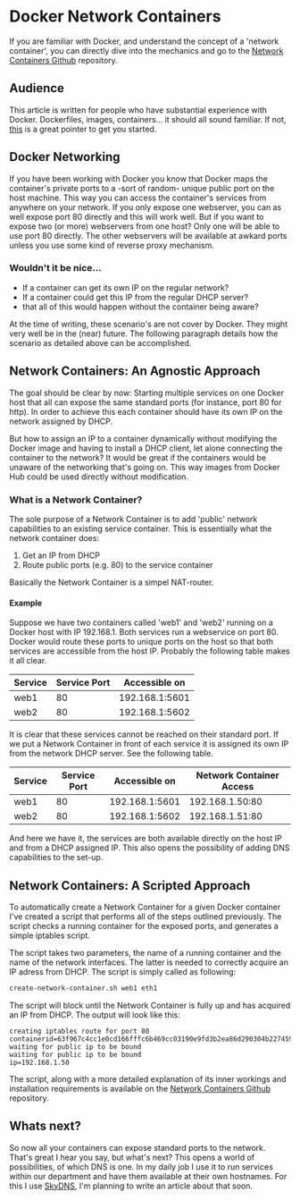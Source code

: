 # Docker Network Containers

If you are familiar with Docker, and understand the concept of a 'network container', you can directly dive into the mechanics and go to the [Network Containers Github](https://github.com/jeroenpeeters/docker-network-containers "Docker Network Containers") repository.

## Audience

This article is written for people who have substantial experience with Docker. Dockerfiles, images, containers... it should all sound familiar. If not, [this](https://www.docker.com/tryit/ "Try Docker") is a great pointer to get you started.

## Docker Networking

If you have been working with Docker you know that Docker maps the container's private ports to a -sort of random- unique public port on the host machine. This way you can access the container's services from anywhere on your network. If you only expose one webserver, you can as well expose port 80 directly and this will work well. But if you want to expose two (or more) webservers from one host? Only one will be able to use port 80 directly. The other webservers will be available at awkard ports unless you use some kind of reverse proxy mechanism.

### Wouldn't it be nice...

-   If a container can get its own IP on the regular network?
-   If a container could get this IP from the regular DHCP server?
-   that all of this would happen without the container being aware?

At the time of writing, these scenario's are not cover by Docker. They might very well be in the (near) future. The following paragraph details how the scenario as detailed above can be accomplished.

## Network Containers: An Agnostic Approach

The goal should be clear by now: Starting multiple services on one Docker host that all can expose the same standard ports (for instance, port 80 for http). In order to achieve this each container should have its own IP on the network assigned by DHCP.

But how to assign an IP to a container dynamically without modifying the Docker image and having to install a DHCP client, let alone connecting the container to the network? It would be great if the containers would be unaware of the networking that's going on. This way images from Docker Hub could be used directly without modification.

### What is a Network Container?

The sole purpose of a Network Container is to add 'public' network capabilities to an existing service container. This is essentially what the network container does:

1. Get an IP from DHCP
2. Route public ports (e.g. 80) to the service container

Basically the Network Container is a simpel NAT-router.

#### Example

Suppose we have two containers called 'web1' and 'web2' running on a Docker host with IP 192.168.1. Both services run a webservice on port 80. Docker would route these ports to unique ports on the host so that both services are accessible from the host IP. Probably the following table makes it all clear.

| Service | Service Port | Accessible on  |
|---------|--------------|----------------|
| web1    | 80           | 192.168.1:5601 |
| web2    | 80           | 192.168.1:5602 |

It is clear that these services cannot be reached on their standard port. If we put a Network Container in front of each service it is assigned its own IP from the network DHCP server. See the following table.

| Service | Service Port | Accessible on  | Network Container Access |
|---------|--------------|----------------|--------------------------|
| web1    | 80           | 192.168.1:5601 | 192.168.1.50:80          |
| web2    | 80           | 192.168.1:5602 | 192.168.1.51:80          |

And here we have it, the services are both available directly on the host IP and from a DHCP assigned IP. This also opens the possibility of adding DNS capabilities to the set-up.

## Network Containers: A Scripted Approach

To automatically create a Network Container for a given Docker container I've created a script that performs all of the steps outlined previously. The script checks a running container for the exposed ports, and generates a simple iptables script.

The script takes two parameters, the name of a running container and the name of the network interfaces. The latter is needed to correctly acquire an IP adress from DHCP. The script is simply called as following:

```bash
create-network-container.sh web1 eth1
```

The script will block until the Network Container is fully up and has acquired an IP from DHCP. The output will look like this:

```
creating iptables route for port 80
containerid=63f967c4cc1e0cd166fffc6b469cc03190e9fd3b2ea86d290304b227459f5202
waiting for public ip to be bound
waiting for public ip to be bound
ip=192.168.1.50
```

The script, along with a more detailed explanation of its inner workings and installation requirements is available on the [Network Containers Github](https://github.com/jeroenpeeters/docker-network-containers "Docker Network Containers") repository.

## Whats next?

So now all your containers can expose standard ports to the network. That's great I hear you say, but what's next? This opens a world of possibilities, of which DNS is one. In my daily job I use it to run services within our department and have them available at their own hostnames. For this I use [SkyDNS](https://github.com/skynetservices/skydns "SkyDNS"), I'm planning to write an article about that soon.
